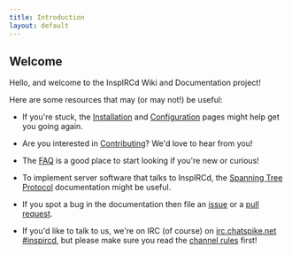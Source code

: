 ```yaml
---
title: Introduction
layout: default
---
```


## Welcome

Hello, and welcome to the InspIRCd Wiki and Documentation project!

Here are some resources that may (or may not!) be useful:

* If you're stuck, the [Installation](/wiki/Installation.html)
and [Configuration](/wiki/Configuration.html) pages might help
get you going again.

* Are you interested in [Contributing](/wiki/Contributing.html)?
We'd love to hear from you!

* The [FAQ](/wiki/FAQ.html) is a good place to start looking if
you're new or curious!

* To implement server software that talks to InspIRCd, the [Spanning Tree Protocol](/wiki/Modules/spanningtree/Protocol.html)
documentation might be useful.

* If you spot a bug in the documentation then file an [issue](https://github.com/inspircd/wiki/issues)
or a [pull request](https://github.com/inspircd/wiki/pulls).

* If you'd like to talk to us, we're on IRC (of course) on [irc.chatspike.net #inspircd](irc://irc.chatspike.net/inspircd),
but please make sure you read the [channel rules](/wiki/IRC-Channel-Rules.html)
first!
